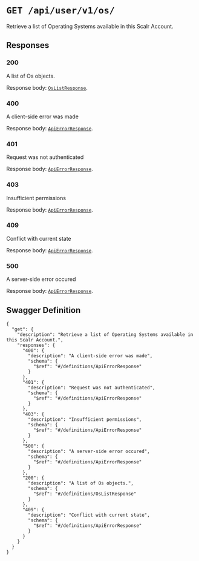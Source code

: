 # `GET /api/user/v1/os/` #

Retrieve a list of Operating Systems available in this Scalr Account.



## Responses ##


### 200 ###

A list of Os objects.

Response body: [`OsListResponse`](./../../../../../definitions/OsListResponse.mkd).


### 400 ###

A client-side error was made

Response body: [`ApiErrorResponse`](./../../../../../definitions/ApiErrorResponse.mkd).


### 401 ###

Request was not authenticated

Response body: [`ApiErrorResponse`](./../../../../../definitions/ApiErrorResponse.mkd).


### 403 ###

Insufficient permissions

Response body: [`ApiErrorResponse`](./../../../../../definitions/ApiErrorResponse.mkd).


### 409 ###

Conflict with current state

Response body: [`ApiErrorResponse`](./../../../../../definitions/ApiErrorResponse.mkd).


### 500 ###

A server-side error occured

Response body: [`ApiErrorResponse`](./../../../../../definitions/ApiErrorResponse.mkd).




## Swagger Definition ##

    {
      "get": {
        "description": "Retrieve a list of Operating Systems available in this Scalr Account.", 
        "responses": {
          "400": {
            "description": "A client-side error was made", 
            "schema": {
              "$ref": "#/definitions/ApiErrorResponse"
            }
          }, 
          "401": {
            "description": "Request was not authenticated", 
            "schema": {
              "$ref": "#/definitions/ApiErrorResponse"
            }
          }, 
          "403": {
            "description": "Insufficient permissions", 
            "schema": {
              "$ref": "#/definitions/ApiErrorResponse"
            }
          }, 
          "500": {
            "description": "A server-side error occured", 
            "schema": {
              "$ref": "#/definitions/ApiErrorResponse"
            }
          }, 
          "200": {
            "description": "A list of Os objects.", 
            "schema": {
              "$ref": "#/definitions/OsListResponse"
            }
          }, 
          "409": {
            "description": "Conflict with current state", 
            "schema": {
              "$ref": "#/definitions/ApiErrorResponse"
            }
          }
        }
      }
    }